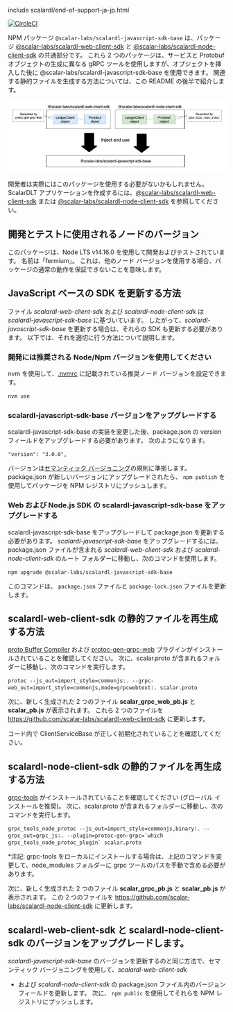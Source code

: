 include scalardl/end-of-support-ja-jp.html

[![CircleCI](https://circleci.com/gh/scalar-labs/scalardl-javascript-sdk-base/tree/master.svg?style=svg)](https://circleci.com/gh/scalar-labs/scalardl-javascript-sdk-base/tree/master)

NPM パッケージ `@scalar-labs/scalardl-javascript-sdk-base` は、パッケージ [@scalar-labs/scalardl-web-client-sdk](https://github.com/scalar-labs/scalardl-web-client-sdk) と [@scalar-labs/scalardl-node-client-sdk](https://github.com/scalar-labs/scalardl-node-client-sdk) の共通部分です。
これら 2 つのパッケージは、サービスと Protobuf オブジェクトの生成に異なる gRPC ツールを使用しますが、オブジェクトを挿入した後に @scalar-labs/scalardl-javascript-sdk-base を使用できます。 関連する静的ファイルを生成する方法については、この README の後半で紹介します。

![relationship](./README.png)

開発者は実際にはこのパッケージを使用する必要がないかもしれません。 ScalarDLT アプリケーションを作成するには、[@scalar-labs/scalardl-web-client-sdk](https://github.com/scalar-labs/scalardl-web-client-sdk) または [@scalar-labs/scalardl-node-client-sdk](https://github.com/scalar-labs/scalardl-node-client-sdk) を参照してください。

## 開発とテストに使用されるノードのバージョン

このパッケージは、Node LTS v14.16.0 を使用して開発およびテストされています。 名前は「fermium」。
これは、他のノード バージョンを使用する場合、パッケージの通常の動作を保証できないことを意味します。

## JavaScript ベースの SDK を更新する方法

ファイル *scalardl-web-client-sdk* および *scalardl-node-client-sdk* は *scalardl-javascript-sdk-base* に基づいています。 したがって、*scalardl-javascript-sdk-base* を更新する場合は、それらの SDK も更新する必要があります。 以下では、それを適切に行う方法について説明します。

### 開発には推奨される Node/Npm バージョンを使用してください

nvm を使用して、[.nvmrc](.nvmrc) に記載されている推奨ノード バージョンを設定できます。

```bash
nvm use
```

### scalardl-javascript-sdk-base バージョンをアップグレードする

scalardl-javascript-sdk-base の実装を変更した後、package.json の version フィールドをアップグレードする必要があります。 次のようになります。

```
"version": "3.0.0",
```

バージョンは[セマンティック バージョニング](https://semver.org/)の規則に準拠します。 package.json が新しいバージョンにアップグレードされたら、 `npm publish` を使用してパッケージを NPM レジストリにプッシュします。

### Web および Node.js SDK の scalardl-javascript-sdk-base をアップグレードする

scalardl-javascript-sdk-base をアップグレードして package.json を更新する必要があります。 *scalardl-javascript-sdk-base* をアップグレードするには、package.json ファイルが含まれる *scalardl-web-client-sdk* および *scalardl-node-client-sdk* のルート フォルダーに移動し、次のコマンドを使用します。

```
npm upgrade @scalar-labs/scalardl-javascript-sdk-base
```

このコマンドは、 `package.json` ファイルと `package-lock.json` ファイルを更新します。

## scalardl-web-client-sdk の静的ファイルを再生成する方法

[proto Buffer Compiler](http://google.github.io/proto-lens/installing-protoc.html) および [protoc-gen-grpc-web](https://github.com/grpc/grpc-web/releases) プラグインがインストールされていることを確認してください。 次に、scalar.proto が含まれるフォルダーに移動し、次のコマンドを実行します。

```
protoc --js_out=import_style=commonjs:. --grpc-web_out=import_style=commonjs,mode=grpcwebtext:. scalar.proto
```

次に、新しく生成された 2 つのファイル **scalar_grpc_web_pb.js** と **scalar_pb.js** が表示されます。 これら 2 つのファイルを https://github.com/scalar-labs/scalardl-web-client-sdk に更新します。

コード内で ClientServiceBase が正しく初期化されていることを確認してください。

## scalardl-node-client-sdk の静的ファイルを再生成する方法

[grpc-tools](https://www.npmjs.com/package/grpc-tools) がインストールされていることを確認してください (グローバル インストールを推奨)。 次に、scalar.proto が含まれるフォルダーに移動し、次のコマンドを実行します。

```
grpc_tools_node_protoc --js_out=import_style=commonjs,binary:. --grpc_out=grpc_js:. --plugin=protoc-gen-grpc=`which grpc_tools_node_protoc_plugin` scalar.proto
```

*注記: grpc-tools をローカルにインストールする場合は、上記のコマンドを変更して、node_modules フォルダーに grpc ツールのパスを手動で含める必要があります。

次に、新しく生成された 2 つのファイル **scalar_grpc_pb.js** と **scalar_pb.js** が表示されます。 この 2 つのファイルを https://github.com/scalar-labs/scalardl-node-client-sdk に更新します。

## scalardl-web-client-sdk と scalardl-node-client-sdk のバージョンをアップグレードします。

*scalardl-javascript-sdk-base* のバージョンを更新するのと同じ方法で、セマンティック バージョニングを使用して、*scalardl-web-client-sdk*
* および *scalardl-node-client-sdk* の package.json ファイル内のバージョン フィールドを更新します。 次に、 `npm public` を使用してそれらを NPM レジストリにプッシュします。
